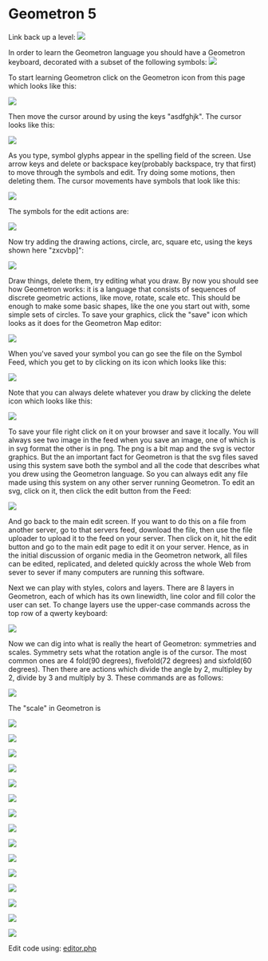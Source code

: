 # Geometron 5

Link back up a level:
[![](iconsymbols/uplink.svg)](../)

In order to learn the Geometron language  you should have a Geometron keyboard, decorated with a subset of the following symbols:
![](iconsymbols/keyboard.svg)

To start learning Geometron click on the Geometron icon from this page which looks like this:

![](iconsymbols/geometron.svg)

Then move the cursor around by using the keys "asdfghjk".  The cursor looks like this:

![](iconsymbols/cursor.svg)

As you type, symbol glyphs appear in the spelling field of the screen. Use arrow keys and delete or backspace key(probably backspace, try that first) to move through the symbols and edit.  Try doing some motions, then deleting them.  The cursor movements have symbols that look like this:

![](iconsymbols/cursormovements.svg)

The symbols for the edit actions are:

![](iconsymbols/arrowdeletesymbols.svg)

Now try adding the drawing actions, circle, arc, square etc, using the keys shown here "zxcvbp]\":

![](iconsymbols/drawingsymbols.svg)

Draw things, delete them, try editing what you draw.  By now you should see how Geometron works: it is a language that consists of sequences of discrete geometric actions, like move, rotate, scale etc.  This should be enough to make some basic shapes, like the one you start out with, some simple sets of circles.  To save your graphics, click the "save" icon which looks as it does for the Geometron Map editor:

![](iconsymbols/save.svg)

When you've saved your symbol you can go see the file on the Symbol Feed, which you get to by clicking on its icon which looks like this:

![](iconsymbols/feed.svg)

Note that you can always delete whatever you draw by clicking the delete icon which looks like this:

![](iconsymbols/delete.svg)

To save your file right click on it on your browser and save it locally. You will always see two image in the feed when you save an image, one of which is in svg format the other is in png.  The png is a bit map and the svg is vector graphics.  But the an important fact for Geometron is that the svg files saved using this system save both the symbol and all the code that describes what you drew using the Geometron language.  So you can always edit any file made using this system on any other server running Geometron.  To edit an svg, click on it, then click the edit button from the Feed:

![](iconsymbols/edit.svg)

And go back to the main edit screen.  If you want to do this on a file from another server, go to that servers feed, download the file, then use the file uploader to upload it to the feed on your server.  Then click on it, hit the edit button and go to the main edit page to edit it on your server.  Hence, as in the initial discussion of organic media in the Geometron network, all files can be edited, replicated, and deleted quickly across the whole Web from sever to sever if many computers are running this software.  

Next we can play with styles, colors and layers.  There are 8 layers in Geometron, each of which has its own linewidth, line color and fill color the user can set.  To change layers use the upper-case commands across the top row of a qwerty keyboard:

![](iconsymbols/colorlayers.svg)

Now we can dig into what is really the heart of Geometron: symmetries and scales.  Symmetry sets what the rotation angle is of the cursor.  The most common ones are 4 fold(90 degrees), fivefold(72 degrees) and sixfold(60 degrees).  Then there are actions which divide the angle by 2, multipley by 2, divide by 3 and multiply by 3.  These commands are as follows:

![](iconsymbols/symmetrysymbols.svg)

The "scale" in Geometron is 

![](iconsymbols/scalesymbols.svg)

![](iconsymbols/beziersymbols.svg)

![](iconsymbols/abcfontsymbol.svg)

![](iconsymbols/panzoom.svg)

![](iconsymbols/pathsymbols.svg)

![](iconsymbols/minorzoomsymbols.svg)

![](iconsymbols/flagsymbols.svg)

![](iconsymbols/abcstack.svg)

![](iconsymbols/abcfont.svg)





![](iconsymbols/fonteditor.svg)

![](iconsymbols/keyboardicon.svg)

![](iconsymbols/setup.svg)

![](iconsymbols/style.svg)

![](iconsymbols/symbolmode.svg)

![](iconsymbols/table.svg)

Edit code using: [editor.php](editor.php)

